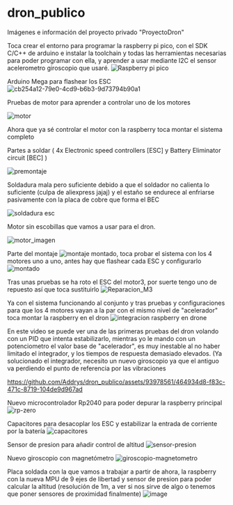 # dron_publico
Imágenes e información del proyecto privado "ProyectoDron"

Toca crear el entorno para programar la raspberry pi pico, con el SDK C/C++ de arduino e instalar la toolchain y todas las herramientas necesarias para poder programar con ella, y aprender a usar mediante I2C el sensor acelerometro giroscopio que usaré.
![Raspberry pi pico](https://github.com/Addrys/dron_publico/assets/93978561/6f95b5e1-4fb6-4f17-a852-f4a95a912661)

Arduino Mega para flashear los ESC
![cb254a12-79e0-4cd9-b6b3-9d73794b90a1](https://github.com/Addrys/dron_publico/assets/93978561/56dcdd5a-0f22-4a0b-86ad-46766fad3264)

Pruebas de motor para aprender a controlar uno de los motores

![motor](https://github.com/Addrys/dron_publico/assets/93978561/a973e121-f143-45c9-b5fc-c88794ee314c)

Ahora que ya sé controlar el motor con la raspberry toca montar el sistema completo

Partes a soldar ( 4x Electronic speed controllers [ESC] y Battery Eliminator circuit [BEC] )

![premontaje](https://github.com/Addrys/dron_publico/assets/93978561/a7ac014c-7125-44b0-a0c9-ce5568680ad2)

Soldadura mala pero suficiente debido a que el soldador no calienta lo suficiente (culpa de aliexpress jajaj) y el estaño se endurece al enfriarse pasivamente con la placa de cobre que forma el BEC

![soldadura esc](https://github.com/Addrys/dron_publico/assets/93978561/9b82b737-493a-4a7c-bc69-8378ae20c548)

Motor sin escobillas que vamos a usar para el dron.

![motor_imagen](https://github.com/Addrys/dron_publico/assets/93978561/0708a198-a0ba-4d2e-9ad8-11b91850358f)

Parte del montaje
![montaje](https://github.com/Addrys/dron_publico/assets/93978561/f7662c48-a73d-49ca-9c8a-f1813e17651a)
montado, toca probar el sistema con los 4 motores uno a uno, antes hay que flashear cada ESC y configurarlo
![montado](https://github.com/Addrys/dron_publico/assets/93978561/4966e92a-b048-4d7e-9ba6-284854005f0d)

Tras unas pruebas se ha roto el ESC del motor3, por suerte tengo uno de repuesto así que toca sustituirlo
![Reparacion_M3](https://github.com/Addrys/dron_publico/assets/93978561/fef03abc-d376-4c22-81bc-149a60c8b0c5)

Ya con el sistema funcionando al conjunto y tras pruebas y configuraciones para que los 4 motores vayan a la par con el mismo nivel de "acelerador" toca montar la raspberry en el dron
![integracion raspberry en drone](https://github.com/Addrys/dron_publico/assets/93978561/5132eb2c-ace2-4c78-8263-0f7ed4054633)

En este video se puede ver una de las primeras pruebas del dron volando con un PID que intenta estabilizarlo, mientras yo le mando con un potenciometro el valor base de "acelerador", es muy inestable al no haber limitado el integrador, y los tiempos de respuesta demasiado elevados. (Ya solucionado el integrador, necesito un nuevo giroscopio ya que el antiguo va perdiendo el punto de referencia por las vibraciones

https://github.com/Addrys/dron_publico/assets/93978561/464934d8-f83c-471c-8719-104de9d967ad

Nuevo microcontrolador Rp2040 para poder depurar la raspberry principal
![rp-zero](https://github.com/Addrys/dron_publico/assets/93978561/573daf1f-a5f6-4cd5-8f2c-02dc02534476)

Capacitores para desacoplar los ESC y estabilizar la entrada de corriente por la batería
![capacitores](https://github.com/Addrys/dron_publico/assets/93978561/80364634-99db-4ee4-bf20-43623265e413)

Sensor de presion para añadir control de altitud
![sensor-presion](https://github.com/Addrys/dron_publico/assets/93978561/b382ca0a-fc95-48e1-bf2f-0dc06a6e3a96)


Nuevo giroscopio con magnetómetro
![giroscopio-magnetometro](https://github.com/Addrys/dron_publico/assets/93978561/e448a584-bf3b-4225-b789-0c1e25facd23)

Placa soldada con la que vamos a trabajar a partir de ahora, la raspberry con la nueva MPU de 9 ejes de libertad y sensor de presion para poder calcular la altitud (resolución de 1m, a ver si nos sirve de algo o tenemos que poner sensores de proximidad finalmente)
![image](https://github.com/Addrys/dron_publico/assets/93978561/54ac5073-fbf9-4c94-911f-ed3821de510d)



